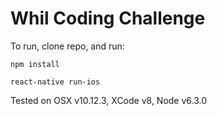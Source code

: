 # Whil Coding Challenge

To run, clone repo, and run:

`npm install`

`react-native run-ios`


Tested on OSX v10.12.3, XCode v8, Node v6.3.0

